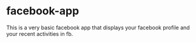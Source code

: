 # facebook-app
This is a very basic facebook app that displays your facebook profile and your recent activities in fb.
